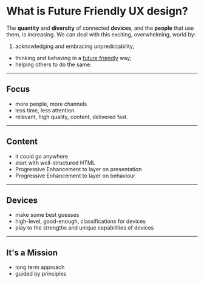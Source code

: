 # What is Future Friendly UX design?

The **quantity** and **diversity** of connected **devices**, and the **people** that use them, is increasing. We can deal with this exciting, overwhelming, world by:

1. acknowledging and embracing unpredictability;
* thinking and behaving in a [future friendly]((http://futurefriendlyweb.com/)) way;
* helping others to do the same.

---

## Focus

* more people, more channels
* less time, less attention
* relevant, high quality, content, delivered fast.

---

## Content

* it could go anywhere
* start with well-structured HTML
* Progressive Enhancement to layer on presentation
* Progressive Enhancement to layer on behaviour

---

## Devices

* make some best guesses
* high-level, good-enough, classifications for devices
* play to the strengths and unique capabilities of devices

---

## It's a Mission

* long term approach
* guided by principles
